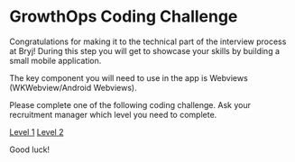 # GrowthOps Coding Challenge

Congratulations for making it to the technical part of the interview process at Bryj! During this step you will get to showcase your skills by building a small mobile application.

The key component you will need to use in the app is Webviews (WKWebview/Android Webviews).

Please complete one of the following coding challenge. Ask your recruitment manager which level you need to complete.

[Level 1](https://github.com/followanalytics/challenges/tree/master/GrowthOps/Level_1)
[Level 2](https://github.com/followanalytics/challenges/tree/master/GrowthOps/Level_2)

Good luck!
